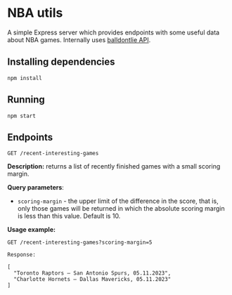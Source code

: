 # NBA utils

A simple Express server which provides endpoints with some useful data about NBA games. Internally uses [balldontlie API](https://www.balldontlie.io).

## Installing dependencies

```
npm install
```

## Running

```
npm start
```

## Endpoints

```
GET /recent-interesting-games
```

**Description:** returns a list of recently finished games with a small scoring margin.

**Query parameters**:
  - `scoring-margin` - the upper limit of the difference in the score, that is, only those games will be returned in which the absolute scoring margin is less than this value. Default is 10.

**Usage example:**
```
GET /recent-interesting-games?scoring-margin=5

Response:

[
  "Toronto Raptors — San Antonio Spurs, 05.11.2023",
  "Charlotte Hornets — Dallas Mavericks, 05.11.2023"
]
```
